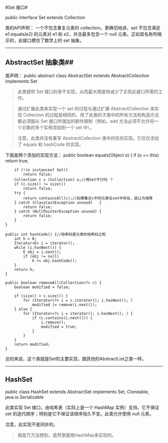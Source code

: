 #Set 接口#

public interface Set<E> extends Collection<E>

类的API声明：
一个不包含重复元素的 collection。更确切地讲，set 不包含满足 e1.equals(e2) 的元素对 e1 和 e2，并且最多包含一个 null 元素。正如其名称所暗示的，此接口模仿了数学上的 set 抽象。

----------
## AbstractSet 抽象类##
类声明：
public abstract class AbstractSet<E> extends AbstractCollection<E> implements Set<E>

> 此类提供 Set 接口的骨干实现，从而最大限度地减少了实现此接口所需的工作。

> 通过扩展此类来实现一个 set 的过程与通过扩展 AbstractCollection 来实现 Collection 的过程是相同的，除了此类的子类中的所有方法和构造方法都必须服从 Set 接口所强加的额外限制（例如，add 方法必须不允许将一个对象的多个实例添加到一个 set 中）。

> 注意，此类并没有重写 AbstractCollection 类中的任何实现。它仅仅添加了 equals 和 hashCode 的实现。

下面是两个添加的实现方法：
    public boolean equals(Object o) {
        if (o == this)
            return true;

        if (!(o instanceof Set))
            return false;
        Collection c = (Collection) o;//用Set不行吗 ？
        if (c.size() != size())
            return false;
        try {
            return containsAll(c);//如果集合c中的元素在set中存在，就认为相等
        } catch (ClassCastException unused)   {
            return false;
        } catch (NullPointerException unused) {
            return false;
        }
    }

	public int hashCode() {//哈希码是元素的哈希码之和
        int h = 0;
        Iterator<E> i = iterator();
        while (i.hasNext()) {
            E obj = i.next();
            if (obj != null)
                h += obj.hashCode();
        }
        return h;
    }

	public boolean removeAll(Collection<?> c) {
        boolean modified = false;

        if (size() > c.size()) {
            for (Iterator<?> i = c.iterator(); i.hasNext(); )
                modified |= remove(i.next());
        } else {
            for (Iterator<?> i = iterator(); i.hasNext(); ) {
                if (c.contains(i.next())) {
                    i.remove();
                    modified = true;
                }
            }
        }
        return modified;
    }

总的来说，这个类就是Set的主要实现，跟其他的AbstractList之类一样。


----------
## HashSet ##
public class HashSet<E>
    extends AbstractSet<E>
    implements Set<E>, Cloneable, java.io.Serializable

此类实现 Set 接口，由哈希表（实际上是一个 HashMap 实例）支持。它不保证 set 的迭代顺序；特别是它不保证该顺序恒久不变。此类允许使用 null 元素。

注意，此实现不是同步的。

> 我是万万没想到，竟然里面用HashMap来实现的。